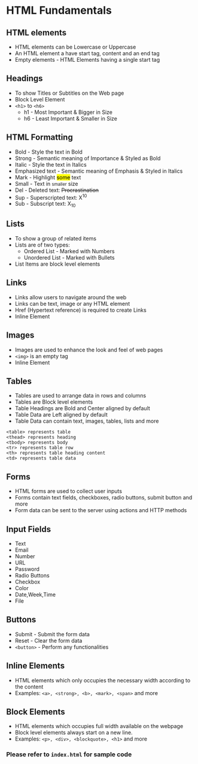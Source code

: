 # HTML Fundamentals

## HTML elements

- HTML elements can be Lowercase or Uppercase
- An HTML element a have start tag, content and an end tag
- Empty elements - HTML Elements having a single start tag

## Headings

- To show Titles or Subtitles on the Web page
- Block Level Element
- `<h1>` to `<h6>`
  - h1 - Most Important & Bigger in Size
  - h6 - Least Important & Smaller in Size

## HTML Formatting

- Bold - Style the text in Bold
- Strong - Semantic meaning of Importance & Styled as Bold
- Italic - Style the text in Italics
- Emphasized text - Semantic meaning of Emphasis & Styled in Italics
- Mark - Highlight <mark>some</mark> text
- Small - Text in <small>smaller</small> size
- Del - Deleted text: <del>Procrastination</del>
- Sup - Superscripted text: X<sup>10</sup>
- Sub - Subscript text: X<sub>10</sub>

## Lists

- To show a group of related items
- Lists are of two types:
  - Ordered List - Marked with Numbers
  - Unordered List - Marked with Bullets
- List Items are block level elements

## Links

- Links allow users to navigate around the web
- Links can be text, image or any HTML element
- Href (Hypertext reference) is required to create Links
- Inline Element

## Images

- Images are used to enhance the look and feel of web pages
- `<img>` is an empty tag
- Inline Element

## Tables

- Tables are used to arrange data in rows and columns
- Tables are Block level elements
- Table Headings are Bold and Center aligned by default
- Table Data are Left aligned by default
- Table Data can contain text, images, tables, lists and more

```
<table> represents table
<thead> represents heading
<tbody> represents body
<tr> represents table row
<th> represents table heading content
<td> represents table data
```

## Forms

- HTML forms are used to collect user inputs
- Forms contain text fields, checkboxes, radio buttons, submit button and more
- Form data can be sent to the server using actions and HTTP methods

## Input Fields

- Text
- Email
- Number
- URL
- Password
- Radio Buttons
- Checkbox
- Color
- Date,Week,Time
- File

## Buttons

- Submit - Submit the form data
- Reset - Clear the form data
- `<button>` - Perform any functionalities

## Inline Elements

- HTML elements which only occupies the necessary width according to the content
- Examples: `<a>, <strong>, <b>, <mark>, <span>` and more

## Block Elements

- HTML elements which occupies full width available on the webpage
- Block level elements always start on a new line.
- Examples: `<p>, <div>, <blockquote>, <h1>` and more

### Please refer to `index.html` for sample code
